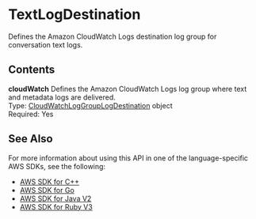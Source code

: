 # TextLogDestination<a name="API_TextLogDestination"></a>

Defines the Amazon CloudWatch Logs destination log group for conversation text logs\.

## Contents<a name="API_TextLogDestination_Contents"></a>

 **cloudWatch**   <a name="lexv2-Type-TextLogDestination-cloudWatch"></a>
Defines the Amazon CloudWatch Logs log group where text and metadata logs are delivered\.  
Type: [CloudWatchLogGroupLogDestination](API_CloudWatchLogGroupLogDestination.md) object  
Required: Yes

## See Also<a name="API_TextLogDestination_SeeAlso"></a>

For more information about using this API in one of the language\-specific AWS SDKs, see the following:
+  [ AWS SDK for C\+\+](https://docs.aws.amazon.com/goto/SdkForCpp/models.lex.v2-2020-08-07/TextLogDestination) 
+  [ AWS SDK for Go](https://docs.aws.amazon.com/goto/SdkForGoV1/models.lex.v2-2020-08-07/TextLogDestination) 
+  [ AWS SDK for Java V2](https://docs.aws.amazon.com/goto/SdkForJavaV2/models.lex.v2-2020-08-07/TextLogDestination) 
+  [ AWS SDK for Ruby V3](https://docs.aws.amazon.com/goto/SdkForRubyV3/models.lex.v2-2020-08-07/TextLogDestination) 